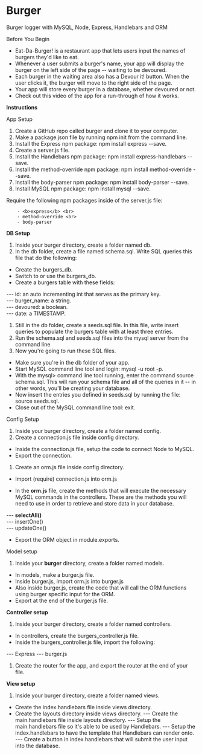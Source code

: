 # Burger
Burger logger with MySQL, Node, Express, Handlebars and ORM 

Before You Begin

- Eat-Da-Burger! is a restaurant app that lets users input the names of burgers they'd like to eat.
- Whenever a user submits a burger's name, your app will display the burger on the left side of the page -- waiting to be devoured.
- Each burger in the waiting area also has a Devour it! button. When the user clicks it, the burger will move to the right side of the page.
- Your app will store every burger in a database, whether devoured or not.
- Check out this video of the app for a run-through of how it works.

<b>Instructions</b>

App Setup

1. Create a GitHub repo called burger and clone it to your computer.
2. Make a package.json file by running npm init from the command line.
3. Install the Express npm package: npm install express --save.
4. Create a server.js file.
5. Install the Handlebars npm package: npm install express-handlebars --save.
6. Install the method-override npm package: npm install method-override --save.
7. Install the body-parser npm package: npm install body-parser --save.
8. Install MySQL npm package: npm install mysql --save.

Require the following npm packages inside of the server.js file:


        - <b>express</b> <br>
        - method-override <br>
        - body-parser


<b>DB Setup</b>


1. Inside your burger directory, create a folder named db.
2. In the db folder, create a file named schema.sql. Write SQL queries this file that do the following:

- Create the burgers_db. <br>
- Switch to or use the burgers_db. <br>
- Create a burgers table with these fields:

--- id: an auto incrementing int that serves as the primary key. <br>
--- burger_name: a string. <br>
--- devoured: a boolean. <br>
--- date: a TIMESTAMP.


1. Still in the db folder, create a seeds.sql file. In this file, write insert queries to populate the burgers table with at least three entries.
2. Run the schema.sql and seeds.sql files into the mysql server from the command line
3. Now you're going to run these SQL files. 

- Make sure you're in the db folder of your app.
- Start MySQL command line tool and login: mysql -u root -p.
- With the mysql> command line tool running, enter the command source schema.sql. This will run your schema file and all of the queries in it -- in other words, you'll be creating your database.
- Now insert the entries you defined in seeds.sql by running the file: source seeds.sql.
- Close out of the MySQL command line tool: exit.

Config Setup


1. Inside your burger directory, create a folder named config.
2. Create a connection.js file inside config directory.

- Inside the connection.js file, setup the code to connect Node to MySQL.
- Export the connection.

1. Create an orm.js file inside config directory.

- Import (require) connection.js into orm.js

- In the <b>orm.js</b> file, create the methods that will execute the necessary MySQL commands in the controllers. These are the methods you will need to use in order to retrieve and store data in your database.

--- <b>selectAll()</b><br>
--- insertOne()</b><br>
--- updateOne()</b>

- Export the ORM object in module.exports.

Model setup

1. Inside your <b>burger</b> directory, create a folder named models.

- In models, make a burger.js file.
- Inside burger.js, import orm.js into burger.js
- Also inside burger.js, create the code that will call the ORM functions using burger specific input for the ORM.
- Export at the end of the burger.js file.

<b>Controller setup</b>


1. Inside your burger directory, create a folder named controllers.
- In controllers, create the burgers_controller.js file.
- Inside the burgers_controller.js file, import the following:

--- Express
--- burger.js

1. Create the router for the app, and export the router at the end of your file.

<b>View setup</b>

1. Inside your burger directory, create a folder named views.
- Create the index.handlebars file inside views directory.
- Create the layouts directory inside views directory.
--- Create the main.handlebars file inside layouts directory.
--- Setup the main.handlebars file so it's able to be used by Handlebars.
--- Setup the index.handlebars to have the template that Handlebars can render onto.
--- Create a button in index.handlebars that will submit the user input into the database.